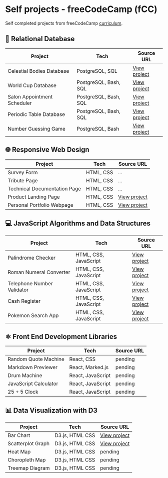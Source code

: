 # Self projects - freeCodeCamp (fCC)

Self completed projects from freeCodeCamp [curriculum](https://www.freecodecamp.org/learn).

## 📘 Relational Database

| Project                     | Tech                  | Source URL                                   |
| --------------------------- | --------------------- | -------------------------------------------- |
| Celestial Bodies Database   | PostgreSQL, SQL       | [View project](https://tinyurl.com/2alw2l8h) |
| World Cup Database          | PostgreSQL, Bash, SQL | [View project](https://tinyurl.com/27rtdm58) |
| Salon Appointment Scheduler | PostgreSQL, Bash, SQL | [View project](https://tinyurl.com/26bfw3wc) |
| Periodic Table Database     | PostgreSQL, Bash, SQL | [View project](https://tinyurl.com/26pwwd2y) |
| Number Guessing Game        | PostgreSQL, Bash      | [View project](https://tinyurl.com/27mylrcl) |

## 🌐 Responsive Web Design

| Project                      | Tech      | Source URL                                   |
| ---------------------------- | --------- | -------------------------------------------- |
| Survey Form                  | HTML, CSS | ...                                          |
| Tribute Page                 | HTML, CSS | ...                                          |
| Technical Documentation Page | HTML, CSS | ...                                          |
| Product Landing Page         | HTML, CSS | [View project](https://tinyurl.com/244gtc3b) |
| Personal Portfolio Webpage   | HTML, CSS | [View project](https://tinyurl.com/23c8huw9) |

## 💻 JavaScript Algorithms and Data Structures

| Project                    | Tech                  | Source URL                                   |
| -------------------------- | --------------------- | -------------------------------------------- |
| Palindrome Checker         | HTML, CSS, JavaScript | [View project](https://tinyurl.com/278xmdgd) |
| Roman Numeral Converter    | HTML, CSS, JavaScript | [View project](https://tinyurl.com/23w997ul) |
| Telephone Number Validator | HTML, CSS, JavaScript | [View project](https://tinyurl.com/24gwc582) |
| Cash Register              | HTML, CSS, JavaScript | [View project](https://tinyurl.com/2ywmsqmc) |
| Pokemon Search App         | HTML, CSS, JavaScript | [View project](https://tinyurl.com/22ga2935) |

## ⚛️ Front End Development Libraries

| Project               | Tech              | Source URL |
| --------------------- | ----------------- | ---------- |
| Random Quote Machine  | React, CSS        | pending    |
| Markdown Previewer    | React, Marked.js  | pending    |
| Drum Machine          | React, JavaScript | pending    |
| JavaScript Calculator | React, JavaScript | pending    |
| 25 + 5 Clock          | React, JavaScript | pending    |

## 📊 Data Visualization with D3

| Project           | Tech            | Source URL                                   |
| ----------------- | --------------- | -------------------------------------------- |
| Bar Chart         | D3.js, HTML CSS | [View project](https://tinyurl.com/24kbxj7z) |
| Scatterplot Graph | D3.js, HTML CSS | [View project](https://tinyurl.com/2cm7xt9x) |
| Heat Map          | D3.js, HTML CSS | pending                                      |
| Choropleth Map    | D3.js, HTML CSS | pending                                      |
| Treemap Diagram   | D3.js, HTML CSS | pending                                      |

